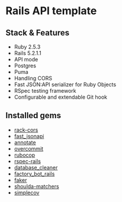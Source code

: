 # Rails API template

## Stack & Features

* Ruby 2.5.3
* Rails 5.2.1.1
* API mode
* Postgres
* Puma
* Handling CORS
* Fast JSON:API serializer for Ruby Objects
* RSpec testing framework
* Configurable and extendable Git hook

## Installed gems

* [rack-cors](https://github.com/cyu/rack-cors)
* [fast_jsonapi](https://github.com/Netflix/fast_jsonapi)
* [annotate](https://github.com/ctran/annotate_models)
* [overcommit](https://github.com/brigade/overcommit)
* [rubocop](https://github.com/rubocop-hq/rubocop)
* [rspec-rails](https://github.com/rspec/rspec-rails)
* [database_cleaner](https://github.com/DatabaseCleaner/database_cleaner)
* [factory_bot_rails](https://github.com/thoughtbot/factory_bot_rails)
* [faker](https://github.com/stympy/faker)
* [shoulda-matchers](https://github.com/thoughtbot/shoulda-matchers)
* [simplecov](https://github.com/colszowka/simplecov)